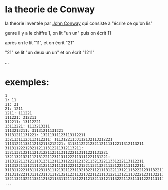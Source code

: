 # la theorie de Conway
la theorie inventée par <a href="https://fr.wikipedia.org/wiki/John_Horton_Conway">John Conway</a> qui consiste à "écrire ce qu'on lis" 

genre il y a le chiffre 1, on lit "un un" puis on écrit 11

après on le lit "11", et on écrit "21"

"21" se lit "un deux un un" et on écrit "1211"

...

# exemples:
```
1
1: 11
11: 21
21: 1211
1211: 111221
111221: 312211
312211: 13112221
13112221: 1113213211
1113213211: 31131211131221
31131211131221: 13211311123113112211
13211311123113112211: 11131221133112132113212221
11131221133112132113212221: 3113112221232112111312211312113211
3113112221232112111312211312113211: 1321132132111213122112311311222113111221131221
1321132132111213122112311311222113111221131221: 11131221131211131231121113112221121321132132211331222113112211
11131221131211131231121113112221121321132132211331222113112211: 311311222113111231131112132112311321322112111312211312111322212311322113212221
311311222113111231131112132112311321322112111312211312111322212311322113212221: 132113213221133112132113311211131221121321131211132221123113112221131112311332111213211322211312113211
...
```


